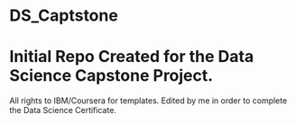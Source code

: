# DS_Captstone

# Initial Repo Created for the Data Science Capstone Project.  

All rights to IBM/Coursera for templates.
Edited by me in order to complete the Data Science Certificate.